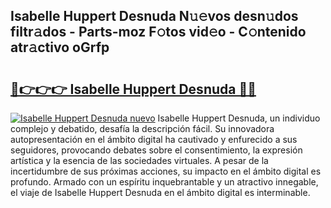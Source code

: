 ## Isabelle Huppert Desnuda N𝚞𝚎vos desn𝚞dos filtr𝚊dos - Parts-moz F𝚘tos vid𝚎o - C𝚘ntenido atr𝚊ctivo oGrfp

# <h2><a href="http://mb1xfyf.tromn.icu/?c=Isabelle+Huppert+Desnuda">🔗👉👉👉 Isabelle Huppert Desnuda 🔗🔗</a></h2>

[![Isabelle Huppert Desnuda nuevo](https://i.imgur.com/pEAQMta.gif)](http://mb1xfyf.tromn.icu/?c=Isabelle+Huppert+Desnuda)
Isabelle Huppert Desnuda, un individuo complejo y debatido, desafía la descripción fácil. Su innovadora autopresentación en el ámbito digital ha cautivado y enfurecido a sus seguidores, provocando debates sobre el consentimiento, la expresión artística y la esencia de las sociedades virtuales. A pesar de la incertidumbre de sus próximas acciones, su impacto en el ámbito digital es profundo. Armado con un espíritu inquebrantable y un atractivo innegable, el viaje de Isabelle Huppert Desnuda en el ámbito digital es interminable.
